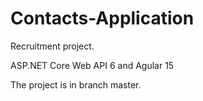 # Contacts-Application
Recruitment project.

ASP.NET Core Web API 6 and Agular 15

The project is in branch master.
